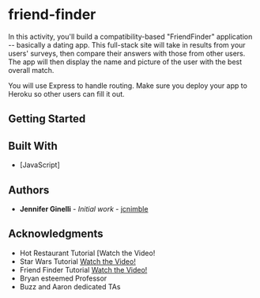# friend-finder

In this activity, you'll build a compatibility-based "FriendFinder" application -- basically a dating app. This full-stack site will take in results from your users' surveys, then compare their answers with those from other users. The app will then display the name and picture of the user with the best overall match.

You will use Express to handle routing. Make sure you deploy your app to Heroku so other users can fill it out.

## Getting Started



## Built With

* [JavaScript]


## Authors

* **Jennifer Ginelli** - *Initial work* - [jcnimble](https://jcnimble.github.io/)

## Acknowledgments

   * Hot Restaurant Tutorial [Watch the Video!
   * Star Wars Tutorial [Watch the Video!](https://www.youtube.com/watch?v=ygk-kNstqK0&list=PLgJ8UgkiorCmI_wKKVt5FlkTG63sQF6rr&index=1)
   * Friend Finder Tutorial [Watch the Video!](https://www.youtube.com/watch?v=kWu9stxD6m0)
   * Bryan esteemed Professor
   * Buzz and Aaron dedicated TAs
     
